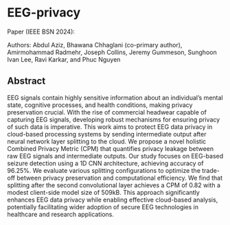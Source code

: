 # EEG-privacy

Paper (IEEE BSN 2024): 

Authors: Abdul Aziz, Bhawana Chhaglani (co-primary author), Amirmohammad Radmehr, Joseph Collins, Jeremy Gummeson, Sunghoon Ivan Lee, Ravi Karkar, and Phuc Nguyen

## Abstract

EEG signals contain highly sensitive information
about an individual’s mental state, cognitive processes, and health
conditions, making privacy preservation crucial. With the rise
of commercial headwear capable of capturing EEG signals,
developing robust mechanisms for ensuring privacy of such data
is imperative. This work aims to protect EEG data privacy in
cloud-based processing systems by sending intermediate output
after neural network layer splitting to the cloud. We propose a
novel holistic Combined Privacy Metric (CPM) that quantifies
privacy leakage between raw EEG signals and intermediate
outputs. Our study focuses on EEG-based seizure detection using
a 1D CNN architecture, achieving accuracy of 96.25%. We
evaluate various splitting configurations to optimize the trade-off
between privacy preservation and computational efficiency. We
find that splitting after the second convolutional layer achieves
a CPM of 0.82 with a modest client-side model size of 509kB.
This approach significantly enhances EEG data privacy while
enabling effective cloud-based analysis, potentially facilitating
wider adoption of secure EEG technologies in healthcare and
research applications.
